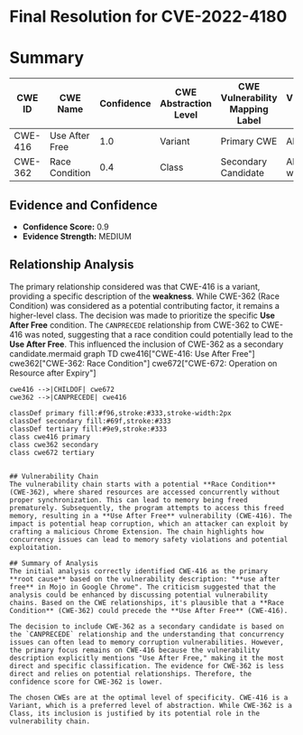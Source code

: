# Final Resolution for CVE-2022-4180

# Summary
| CWE ID  | CWE Name          | Confidence | CWE Abstraction Level | CWE Vulnerability Mapping Label | CWE-Vulnerability Mapping Notes |
|---------|-------------------|------------|-----------------------|---------------------------------|---------------------------------|
| CWE-416 | Use After Free    | 1.0        | Variant               | Primary CWE                    | Allowed                         |
| CWE-362 | Race Condition    | 0.4        | Class               | Secondary Candidate                    | Allowed-with-Review                         |

## Evidence and Confidence

*   **Confidence Score:** 0.9
*   **Evidence Strength:** MEDIUM

## Relationship Analysis
The primary relationship considered was that CWE-416 is a variant, providing a specific description of the **weakness**. While CWE-362 (Race Condition) was considered as a potential contributing factor, it remains a higher-level class. The decision was made to prioritize the specific **Use After Free** condition. The `CANPRECEDE` relationship from CWE-362 to CWE-416 was noted, suggesting that a race condition could potentially lead to the **Use After Free**. This influenced the inclusion of CWE-362 as a secondary candidate.mermaid
graph TD
    cwe416["CWE-416: Use After Free"]
    cwe362["CWE-362: Race Condition"]
    cwe672["CWE-672: Operation on Resource after Expiry"]
    
    cwe416 -->|CHILDOF| cwe672
    cwe362 -->|CANPRECEDE| cwe416
    
    classDef primary fill:#f96,stroke:#333,stroke-width:2px
    classDef secondary fill:#69f,stroke:#333
    classDef tertiary fill:#9e9,stroke:#333
    class cwe416 primary
    class cwe362 secondary
    class cwe672 tertiary
```

## Vulnerability Chain
The vulnerability chain starts with a potential **Race Condition** (CWE-362), where shared resources are accessed concurrently without proper synchronization. This can lead to memory being freed prematurely. Subsequently, the program attempts to access this freed memory, resulting in a **Use After Free** vulnerability (CWE-416). The impact is potential heap corruption, which an attacker can exploit by crafting a malicious Chrome Extension. The chain highlights how concurrency issues can lead to memory safety violations and potential exploitation.

## Summary of Analysis
The initial analysis correctly identified CWE-416 as the primary **root cause** based on the vulnerability description: "**use after free** in Mojo in Google Chrome". The criticism suggested that the analysis could be enhanced by discussing potential vulnerability chains. Based on the CWE relationships, it's plausible that a **Race Condition** (CWE-362) could precede the **Use After Free** (CWE-416).

The decision to include CWE-362 as a secondary candidate is based on the `CANPRECEDE` relationship and the understanding that concurrency issues can often lead to memory corruption vulnerabilities. However, the primary focus remains on CWE-416 because the vulnerability description explicitly mentions "Use After Free," making it the most direct and specific classification. The evidence for CWE-362 is less direct and relies on potential relationships. Therefore, the confidence score for CWE-362 is lower.

The chosen CWEs are at the optimal level of specificity. CWE-416 is a Variant, which is a preferred level of abstraction. While CWE-362 is a Class, its inclusion is justified by its potential role in the vulnerability chain.
```